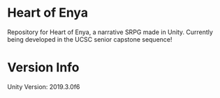 # Heart of Enya
Repository for Heart of Enya, a narrative SRPG made in Unity.
Currently being developed in the UCSC senior capstone sequence!

# Version Info
Unity Version: 2019.3.0f6
